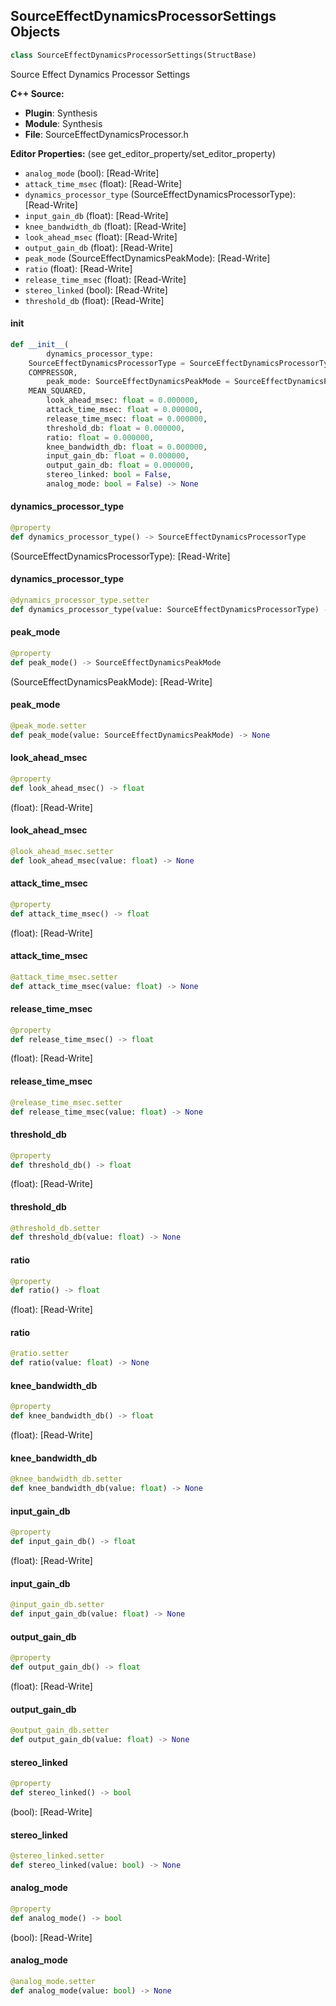 ## SourceEffectDynamicsProcessorSettings Objects

```python
class SourceEffectDynamicsProcessorSettings(StructBase)
```

Source Effect Dynamics Processor Settings

**C++ Source:**

- **Plugin**: Synthesis
- **Module**: Synthesis
- **File**: SourceEffectDynamicsProcessor.h

**Editor Properties:** (see get_editor_property/set_editor_property)

- ``analog_mode`` (bool):  [Read-Write]
- ``attack_time_msec`` (float):  [Read-Write]
- ``dynamics_processor_type`` (SourceEffectDynamicsProcessorType):  [Read-Write]
- ``input_gain_db`` (float):  [Read-Write]
- ``knee_bandwidth_db`` (float):  [Read-Write]
- ``look_ahead_msec`` (float):  [Read-Write]
- ``output_gain_db`` (float):  [Read-Write]
- ``peak_mode`` (SourceEffectDynamicsPeakMode):  [Read-Write]
- ``ratio`` (float):  [Read-Write]
- ``release_time_msec`` (float):  [Read-Write]
- ``stereo_linked`` (bool):  [Read-Write]
- ``threshold_db`` (float):  [Read-Write]

<a id="unreal.SourceEffectDynamicsProcessorSettings.__init__"></a>

#### __init__

```python
def __init__(
        dynamics_processor_type:
    SourceEffectDynamicsProcessorType = SourceEffectDynamicsProcessorType.
    COMPRESSOR,
        peak_mode: SourceEffectDynamicsPeakMode = SourceEffectDynamicsPeakMode.
    MEAN_SQUARED,
        look_ahead_msec: float = 0.000000,
        attack_time_msec: float = 0.000000,
        release_time_msec: float = 0.000000,
        threshold_db: float = 0.000000,
        ratio: float = 0.000000,
        knee_bandwidth_db: float = 0.000000,
        input_gain_db: float = 0.000000,
        output_gain_db: float = 0.000000,
        stereo_linked: bool = False,
        analog_mode: bool = False) -> None
```

<a id="unreal.SourceEffectDynamicsProcessorSettings.dynamics_processor_type"></a>

#### dynamics_processor_type

```python
@property
def dynamics_processor_type() -> SourceEffectDynamicsProcessorType
```

(SourceEffectDynamicsProcessorType):  [Read-Write]

<a id="unreal.SourceEffectDynamicsProcessorSettings.dynamics_processor_type"></a>

#### dynamics_processor_type

```python
@dynamics_processor_type.setter
def dynamics_processor_type(value: SourceEffectDynamicsProcessorType) -> None
```

<a id="unreal.SourceEffectDynamicsProcessorSettings.peak_mode"></a>

#### peak_mode

```python
@property
def peak_mode() -> SourceEffectDynamicsPeakMode
```

(SourceEffectDynamicsPeakMode):  [Read-Write]

<a id="unreal.SourceEffectDynamicsProcessorSettings.peak_mode"></a>

#### peak_mode

```python
@peak_mode.setter
def peak_mode(value: SourceEffectDynamicsPeakMode) -> None
```

<a id="unreal.SourceEffectDynamicsProcessorSettings.look_ahead_msec"></a>

#### look_ahead_msec

```python
@property
def look_ahead_msec() -> float
```

(float):  [Read-Write]

<a id="unreal.SourceEffectDynamicsProcessorSettings.look_ahead_msec"></a>

#### look_ahead_msec

```python
@look_ahead_msec.setter
def look_ahead_msec(value: float) -> None
```

<a id="unreal.SourceEffectDynamicsProcessorSettings.attack_time_msec"></a>

#### attack_time_msec

```python
@property
def attack_time_msec() -> float
```

(float):  [Read-Write]

<a id="unreal.SourceEffectDynamicsProcessorSettings.attack_time_msec"></a>

#### attack_time_msec

```python
@attack_time_msec.setter
def attack_time_msec(value: float) -> None
```

<a id="unreal.SourceEffectDynamicsProcessorSettings.release_time_msec"></a>

#### release_time_msec

```python
@property
def release_time_msec() -> float
```

(float):  [Read-Write]

<a id="unreal.SourceEffectDynamicsProcessorSettings.release_time_msec"></a>

#### release_time_msec

```python
@release_time_msec.setter
def release_time_msec(value: float) -> None
```

<a id="unreal.SourceEffectDynamicsProcessorSettings.threshold_db"></a>

#### threshold_db

```python
@property
def threshold_db() -> float
```

(float):  [Read-Write]

<a id="unreal.SourceEffectDynamicsProcessorSettings.threshold_db"></a>

#### threshold_db

```python
@threshold_db.setter
def threshold_db(value: float) -> None
```

<a id="unreal.SourceEffectDynamicsProcessorSettings.ratio"></a>

#### ratio

```python
@property
def ratio() -> float
```

(float):  [Read-Write]

<a id="unreal.SourceEffectDynamicsProcessorSettings.ratio"></a>

#### ratio

```python
@ratio.setter
def ratio(value: float) -> None
```

<a id="unreal.SourceEffectDynamicsProcessorSettings.knee_bandwidth_db"></a>

#### knee_bandwidth_db

```python
@property
def knee_bandwidth_db() -> float
```

(float):  [Read-Write]

<a id="unreal.SourceEffectDynamicsProcessorSettings.knee_bandwidth_db"></a>

#### knee_bandwidth_db

```python
@knee_bandwidth_db.setter
def knee_bandwidth_db(value: float) -> None
```

<a id="unreal.SourceEffectDynamicsProcessorSettings.input_gain_db"></a>

#### input_gain_db

```python
@property
def input_gain_db() -> float
```

(float):  [Read-Write]

<a id="unreal.SourceEffectDynamicsProcessorSettings.input_gain_db"></a>

#### input_gain_db

```python
@input_gain_db.setter
def input_gain_db(value: float) -> None
```

<a id="unreal.SourceEffectDynamicsProcessorSettings.output_gain_db"></a>

#### output_gain_db

```python
@property
def output_gain_db() -> float
```

(float):  [Read-Write]

<a id="unreal.SourceEffectDynamicsProcessorSettings.output_gain_db"></a>

#### output_gain_db

```python
@output_gain_db.setter
def output_gain_db(value: float) -> None
```

<a id="unreal.SourceEffectDynamicsProcessorSettings.stereo_linked"></a>

#### stereo_linked

```python
@property
def stereo_linked() -> bool
```

(bool):  [Read-Write]

<a id="unreal.SourceEffectDynamicsProcessorSettings.stereo_linked"></a>

#### stereo_linked

```python
@stereo_linked.setter
def stereo_linked(value: bool) -> None
```

<a id="unreal.SourceEffectDynamicsProcessorSettings.analog_mode"></a>

#### analog_mode

```python
@property
def analog_mode() -> bool
```

(bool):  [Read-Write]

<a id="unreal.SourceEffectDynamicsProcessorSettings.analog_mode"></a>

#### analog_mode

```python
@analog_mode.setter
def analog_mode(value: bool) -> None
```

<a id="unreal.SourceEffectEnvelopeFollowerSettings"></a>